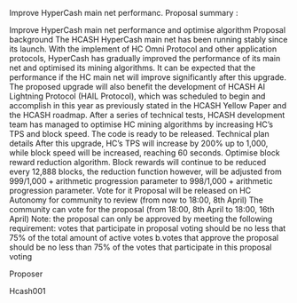 Improve HyperCash main net performanc.
Proposal summary :

Improve HyperCash main net performance and optimise algorithm 
Proposal background 
The HCASH HyperCash main net has been running stably since its launch. With the implement of HC Omni Protocol and other application protocols, HyperCash has gradually improved the performance of its main net and optimised its mining algorithms. It can be expected that the performance if the HC main net will improve significantly after this upgrade.
The proposed upgrade will also benefit the development of HCASH AI Lightning Protocol (HAIL Protocol), which was scheduled to begin and accomplish in this year as previously stated in the HCASH Yellow Paper and the HCASH roadmap. 
After a series of technical tests, HCASH development team has managed to optimise HC mining algorithms by increasing HC’s TPS and block speed. The code is ready to be released.
Technical plan details
After this upgrade, HC’s TPS will increase by 200% up to 1,000, while block speed will be increased, reaching 60 seconds. 
Optimise block reward reduction algorithm. Block rewards will continue to be reduced every 12,888 blocks, the reduction function however, will be adjusted from 999/1,000 + arithmetic progression parameter to 998/1,000 + arithmetic progression parameter.
Vote for it
Proposal will be released on HC Autonomy for community to review (from now to 18:00, 8th April)
The community can vote for the proposal (from 18:00, 8th April to 18:00, 16th April)
Note: the proposal can only be approved by meeting the following requirement:
votes that participate in proposal voting should be no less that 75% of the total amount of active votes
b.votes that approve the proposal should be no less than 75% of the votes that participate in this proposal voting

Proposer 

Hcash001
